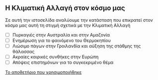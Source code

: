 ## Η Κλιματική Αλλαγή στον κόσμο μας        
Σε αυτή την ιστοσελίδα αναλύουμε την κατάσταση που επικρατεί στον κόσμο μας αυτή τη στιγμή σχετικά με την Κλιματική Αλλαγή 
- [ ] Πυρκαγιές στην Αυστραλία και στην Αμαζονία
- [ ] Ενημέρωση για το φαινόμενο του Θερμοκηπίου
- [ ] Λιώσιμο πάγων στην Γροιλανδία και αύξηση της στάθμης της θάλασσας
- [ ] Ακραίες καιρικές συνθήκες στην Ευρώπη
- [ ] Απόψεις επιστημόνων για το συγκεκριμένο θέμα

[Το αποθετήριο που χρησιμοποιήθηκε](https://github.com/html5up-nsm-templates/massively) 
